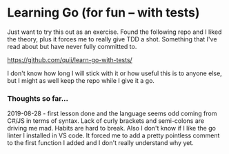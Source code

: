 # Learning Go (for fun – with tests)

Just want to try this out as an exercise. Found the following repo and I liked the theory, plus it forces me to really give TDD a shot. Something that I've read about but have never fully committed to.

https://github.com/quii/learn-go-with-tests/

I don't know how long I will stick with it or how useful this is to anyone else, but I might as well keep the repo while I give it a go.

### Thoughts so far...

2019-08-28 - first lesson done and the language seems odd coming from C#/JS in terms of syntax. Lack of curly brackets and  semi-colons are driving me mad. Habits are hard to break. Also I don't know if I like the go linter I installed in VS code. It forced me to add a pretty pointless comment to the first function I added and I don't really understand why yet.